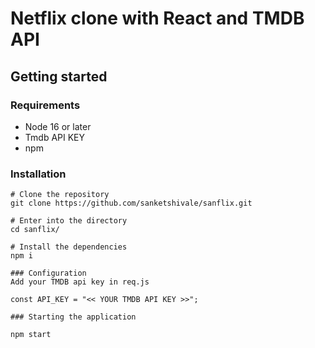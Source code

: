 # Netflix clone with React and TMDB API

## Getting started
### Requirements
 - Node 16 or later
 - Tmdb API KEY
 - npm

### Installation
```
# Clone the repository
git clone https://github.com/sanketshivale/sanflix.git

# Enter into the directory
cd sanflix/

# Install the dependencies
npm i 

### Configuration
Add your TMDB api key in req.js

const API_KEY = "<< YOUR TMDB API KEY >>";

### Starting the application

npm start

```

